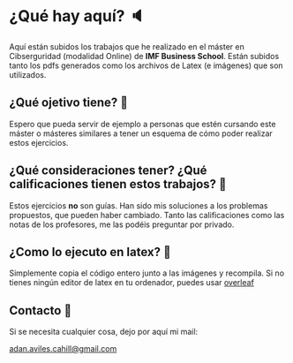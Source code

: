 # ¿Qué hay aquí? :speaker:
Aquí están subidos los trabajos que he realizado en el máster en Cibserguridad (modalidad Online) de **IMF Business School**. Están subidos tanto los pdfs generados como los archivos de Latex (e imágenes) que son utilizados.
## ¿Qué ojetivo tiene? :dart:
Espero que pueda servir de ejemplo a personas que estén cursando este máster o másteres similares a tener un esquema de cómo poder realizar estos ejercicios.
## ¿Qué consideraciones tener? ¿Qué calificaciones tienen estos trabajos? :page_with_curl:
Estos ejercicios **no** son guías. Han sido mis soluciones a los problemas propuestos, que pueden haber cambiado. Tanto las calificaciones como las notas de los profesores, me las podéis preguntar por privado. 
## ¿Como lo ejecuto en latex? :file_folder:
Simplemente copia el código entero junto a las imágenes y recompila. Si no tienes ningún editor de latex en tu ordenador, puedes usar [overleaf](https://es.overleaf.com/)
## Contacto :file_folder:
Si se necesita cualquier cosa, dejo por aquí mi mail:

adan.aviles.cahill@gmail.com
